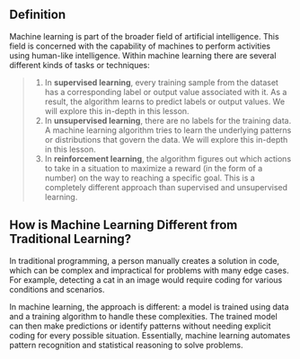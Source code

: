 ## Definition

Machine learning is part of the broader field of artificial intelligence. This field is concerned with the capability of machines to perform activities using human-like intelligence. Within machine learning there are several different kinds of tasks or techniques:
> 1. In **supervised learning**, every training sample from the dataset has a corresponding label or output value associated with it. As a result, the algorithm learns to predict labels or output values. We will explore this in-depth in this lesson.
> 2. In **unsupervised learning**, there are no labels for the training data. A machine learning algorithm tries to learn the underlying patterns or distributions that govern the data. We will explore this in-depth in this lesson.
> 3. In **reinforcement learning**, the algorithm figures out which actions to take in a situation to maximize a reward (in the form of a number) on the way to reaching a specific goal. This is a completely different approach than supervised and unsupervised learning. 

## How is Machine Learning Different from Traditional Learning?

In traditional programming, a person manually creates a solution in code, which can be complex and impractical for problems with many edge cases. For example, detecting a cat in an image would require coding for various conditions and scenarios.

In machine learning, the approach is different: a model is trained using data and a training algorithm to handle these complexities. The trained model can then make predictions or identify patterns without needing explicit coding for every possible situation. Essentially, machine learning automates pattern recognition and statistical reasoning to solve problems.
